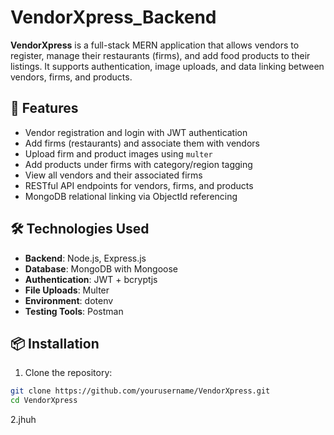 # VendorXpress_Backend
**VendorXpress** is a full-stack MERN application that allows vendors to register, manage their restaurants (firms), and add food products to their listings. It supports authentication, image uploads, and data linking between vendors, firms, and products.

## 🚀 Features
- Vendor registration and login with JWT authentication
- Add firms (restaurants) and associate them with vendors
- Upload firm and product images using `multer`
- Add products under firms with category/region tagging
- View all vendors and their associated firms
- RESTful API endpoints for vendors, firms, and products
- MongoDB relational linking via ObjectId referencing

## 🛠️ Technologies Used
- **Backend**: Node.js, Express.js
- **Database**: MongoDB with Mongoose
- **Authentication**: JWT + bcryptjs
- **File Uploads**: Multer
- **Environment**: dotenv
- **Testing Tools**: Postman

## 📦 Installation
1. Clone the repository:
```bash
git clone https://github.com/yourusername/VendorXpress.git
cd VendorXpress
```
2.jhuh


